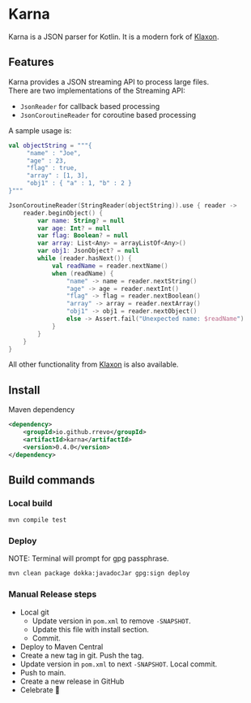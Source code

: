 # Karna

Karna is a JSON parser for Kotlin. It is a modern fork of [Klaxon](https://github.com/cbeust/klaxon).

## Features

Karna provides a JSON streaming API to process large files.  
There are two implementations of the Streaming API:
- `JsonReader` for callback based processing
- `JsonCoroutineReader` for coroutine based processing

A sample usage is:

```kotlin
val objectString = """{
     "name" : "Joe",
     "age" : 23,
     "flag" : true,
     "array" : [1, 3],
     "obj1" : { "a" : 1, "b" : 2 }
}"""

JsonCoroutineReader(StringReader(objectString)).use { reader ->
    reader.beginObject() {
        var name: String? = null
        var age: Int? = null
        var flag: Boolean? = null
        var array: List<Any> = arrayListOf<Any>()
        var obj1: JsonObject? = null
        while (reader.hasNext()) {
            val readName = reader.nextName()
            when (readName) {
                "name" -> name = reader.nextString()
                "age" -> age = reader.nextInt()
                "flag" -> flag = reader.nextBoolean()
                "array" -> array = reader.nextArray()
                "obj1" -> obj1 = reader.nextObject()
                else -> Assert.fail("Unexpected name: $readName")
            }
        }
    }
}
```

All other functionality from [Klaxon](https://github.com/cbeust/klaxon) is also available.

## Install

Maven dependency

```xml
<dependency>
    <groupId>io.github.rrevo</groupId>
    <artifactId>karna</artifactId>
    <version>0.4.0</version>
</dependency>
```


## Build commands

### Local build

```bash
mvn compile test
```

### Deploy

NOTE: Terminal will prompt for gpg passphrase.

```bash
mvn clean package dokka:javadocJar gpg:sign deploy
```

### Manual Release steps

- Local git
  - Update version in `pom.xml` to remove `-SNAPSHOT`.
  - Update this file with install section.
  - Commit.
- Deploy to Maven Central
- Create a new tag in git. Push the tag.
- Update version in `pom.xml` to next `-SNAPSHOT`. Local commit.
- Push to main.
- Create a new release in GitHub
- Celebrate 🎉
